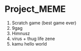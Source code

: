 # Project_MEME

1. Scratch game (best game ever)
2. 9gag
3. Himnusz
4. virus + thug life zene
5. kamu hello world
